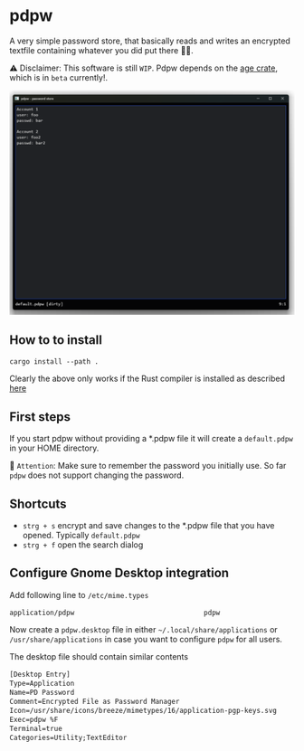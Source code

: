 # pdpw

A very simple password store, that basically reads and writes an encrypted 
textfile containing whatever you did put there 🤷‍♂️.

⚠️ Disclaimer: This software is still `WIP`. Pdpw depends on the 
[age crate](https://github.com/str4d/rage), which is in `beta` currently!.

![screenshot](screenshot.png)


## How to to install 

```shell
cargo install --path .
```

Clearly the above only works if the Rust compiler is installed as described
[here](https://www.rust-lang.org/tools/install)

## First steps

If you start pdpw without providing a *.pdpw file it will create a
`default.pdpw` in your HOME directory. 

🚨 `Attention`: Make sure to remember the password you initially use. So far
`pdpw` does not support changing the password.


## Shortcuts

- `strg + s` encrypt and save changes to the *.pdpw file that you have opened.
  Typically `default.pdpw`
- `strg + f` open the search dialog

## Configure Gnome Desktop integration

Add following line to `/etc/mime.types`

```text
application/pdpw                                pdpw
```

Now create a `pdpw.desktop` file in either `~/.local/share/applications` or
`/usr/share/applications` in case you want to configure `pdpw` for all users.

The desktop file should contain similar contents

```text
[Desktop Entry]
Type=Application
Name=PD Password
Comment=Encrypted File as Password Manager
Icon=/usr/share/icons/breeze/mimetypes/16/application-pgp-keys.svg
Exec=pdpw %F
Terminal=true
Categories=Utility;TextEditor
```
